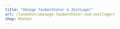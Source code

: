 ```yaml
---
title: "Umzüge Taubenthaler & ZeitLager"
url: /landshut/umzuege-taubenthaler-und-zeitlager/
shop: Mieten
---
```

